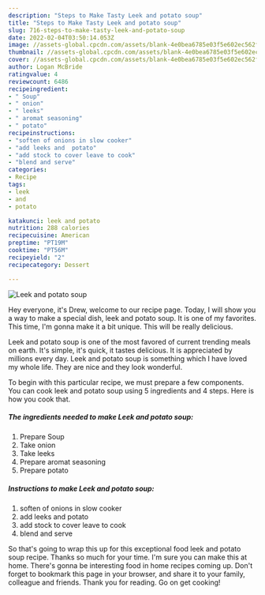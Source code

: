 ```yaml
---
description: "Steps to Make Tasty Leek and potato soup"
title: "Steps to Make Tasty Leek and potato soup"
slug: 716-steps-to-make-tasty-leek-and-potato-soup
date: 2022-02-04T03:50:14.053Z
image: //assets-global.cpcdn.com/assets/blank-4e0bea6785e03f5e602ec562f230caae08da540cada707380b4fe1bbebba43da.png
thumbnail: //assets-global.cpcdn.com/assets/blank-4e0bea6785e03f5e602ec562f230caae08da540cada707380b4fe1bbebba43da.png
cover: //assets-global.cpcdn.com/assets/blank-4e0bea6785e03f5e602ec562f230caae08da540cada707380b4fe1bbebba43da.png
author: Logan McBride
ratingvalue: 4
reviewcount: 6486
recipeingredient:
- " Soup"
- " onion"
- " leeks"
- " aromat seasoning"
- " potato"
recipeinstructions:
- "soften of onions in slow cooker"
- "add leeks and  potato"
- "add stock to cover leave to cook"
- "blend and serve"
categories:
- Recipe
tags:
- leek
- and
- potato

katakunci: leek and potato 
nutrition: 288 calories
recipecuisine: American
preptime: "PT19M"
cooktime: "PT56M"
recipeyield: "2"
recipecategory: Dessert

---
```



![Leek and potato soup](//assets-global.cpcdn.com/assets/blank-4e0bea6785e03f5e602ec562f230caae08da540cada707380b4fe1bbebba43da.png)

Hey everyone, it's Drew, welcome to our recipe page. Today, I will show you a way to make a special dish, leek and potato soup. It is one of my favorites. This time, I'm gonna make it a bit unique. This will be really delicious.

Leek and potato soup is one of the most favored of current trending meals on earth. It's simple, it's quick, it tastes delicious. It is appreciated by millions every day. Leek and potato soup is something which I have loved my whole life. They are nice and they look wonderful.




To begin with this particular recipe, we must prepare a few components. You can cook leek and potato soup using 5 ingredients and 4 steps. Here is how you cook that.

<!--inarticleads1-->

##### The ingredients needed to make Leek and potato soup:

1. Prepare  Soup
1. Take  onion
1. Take  leeks
1. Prepare  aromat seasoning
1. Prepare  potato




<!--inarticleads2-->

##### Instructions to make Leek and potato soup:

1. soften of onions in slow cooker
1. add leeks and  potato
1. add stock to cover leave to cook
1. blend and serve




So that's going to wrap this up for this exceptional food leek and potato soup recipe. Thanks so much for your time. I'm sure you can make this at home. There's gonna be interesting food in home recipes coming up. Don't forget to bookmark this page in your browser, and share it to your family, colleague and friends. Thank you for reading. Go on get cooking!
